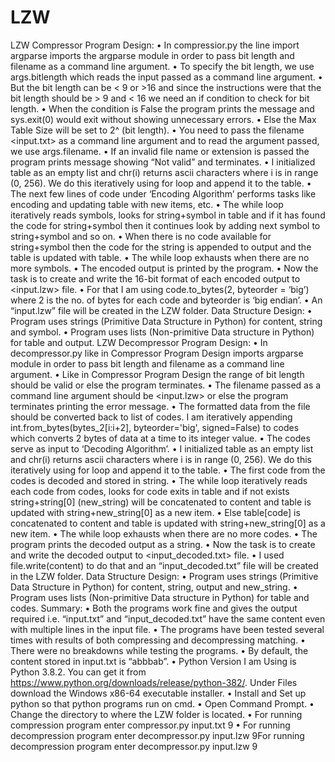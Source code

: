 # LZW
LZW Compressor Program Design:
• In compressior.py the line import argparse imports the argparse module in order to pass bit length and filename as a command line argument.
• To specify the bit length, we use args.bitlength which reads the input passed as a command line argument.
• But the bit length can be < 9 or >16 and since the instructions were that the bit length should be > 9 and < 16 we need an if condition to check for bit length.
• When the condition is False the program prints the message and sys.exit(0) would exit without showing unnecessary errors.
• Else the Max Table Size will be set to 2^ (bit length).
• You need to pass the filename <input.txt> as a command line argument and to read the argument passed, we use args.filename.
• If an invalid file name or extension is passed the program prints message showing “Not valid” and terminates.
• I initialized table as an empty list and chr(i) returns ascii characters where i is in range (0, 256). We do this iteratively using for loop and append it to the table.
• The next few lines of code under ‘Encoding Algorithm’ performs tasks like encoding and updating table with new items, etc.
• The while loop iteratively reads symbols, looks for string+symbol in table and if it has found the code for string+symbol then it continues look by adding next symbol to string+symbol and so on.
• When there is no code available for string+symbol then the code for the string is appended to output and the table is updated with table.
• The while loop exhausts when there are no more symbols.
• The encoded output is printed by the program.
• Now the task is to create and write the 16-bit format of each encoded output to <input.lzw> file.
• For that I am using code.to_bytes(2, byteorder = ‘big’) where 2 is the no. of bytes for each code and byteorder is ‘big endian’.
• An “input.lzw” file will be created in the LZW folder.
Data Structure Design:
• Program uses strings (Primitive Data Structure in Python) for content, string and symbol.
• Program uses lists (Non-primitive Data structure in Python) for table and output.
LZW Decompressor Program Design:
• In decompressor.py like in Compressor Program Design imports argparse module in order to pass bit length and filename as a command line argument.
• Like in Compressor Program Design the range of bit length should be valid or else the program terminates.
• The filename passed as a command line argument should be <input.lzw> or else the program terminates printing the error message.
• The formatted data from the file should be converted back to list of codes. I am iteratively appending int.from_bytes(bytes_2[i:i+2], byteorder='big', signed=False) to codes which converts 2 bytes of data at a time to its integer value.
• The codes serve as input to ‘Decoding Algorithm’.
• I initialized table as an empty list and chr(i) returns ascii characters where i is in range (0, 256). We do this iteratively using for loop and append it to the table.
• The first code from the codes is decoded and stored in string.
• The while loop iteratively reads each code from codes, looks for code exits in table and if not exists string+string[0] (new_string) will be concatenated to content and table is updated with string+new_string[0] as a new item.
• Else table[code] is concatenated to content and table is updated with string+new_string[0] as a new item.
• The while loop exhausts when there are no more codes.
• The program prints the decoded output as a string.
• Now the task is to create and write the decoded output to <input_decoded.txt> file.
• I used file.write(content) to do that and an “input_decoded.txt” file will be created in the LZW folder.
Data Structure Design:
• Program uses strings (Primitive Data Structure in Python) for content, string, output and new_string.
• Program uses lists (Non-primitive Data structure in Python) for table and codes.
Summary:
• Both the programs work fine and gives the output required i.e. “input.txt” and “input_decoded.txt” have the same content even with multiple lines in the input file.
• The programs have been tested several times with results of both compressing and decompressing matching.
• There were no breakdowns while testing the programs.
• By default, the content stored in input.txt is “abbbab”.
• Python Version I am Using is Python 3.8.2. You can get it from https://www.python.org/downloads/release/python-382/. Under Files download the Windows x86-64 executable installer.
• Install and Set up python so that python programs run on cmd.
• Open Command Prompt.
• Change the directory to where the LZW folder is located.
• For running compression program enter compressor.py input.txt 9
• For running decompression program enter decompressor.py input.lzw 9For running decompression program enter decompressor.py input.lzw 9
